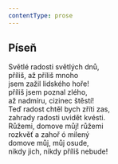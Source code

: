 ```yaml
---
contentType: prose
---
```


## Píseň

Světlé radosti světlých dnů,  
příliš, až příliš mnoho  
jsem zažil lidského hoře!  
příliš jsem poznal zlého,  
až nadmíru, cizinec štěstí!  
Teď radost chtěl bych zříti zas,  
zahrady radosti uvidět kvésti.  
Růžemi, domove můj! růžemi  
rozkvěť a zahoř ó milený  
domove můj, můj osude,  
nikdy jich, nikdy příliš nebude!
